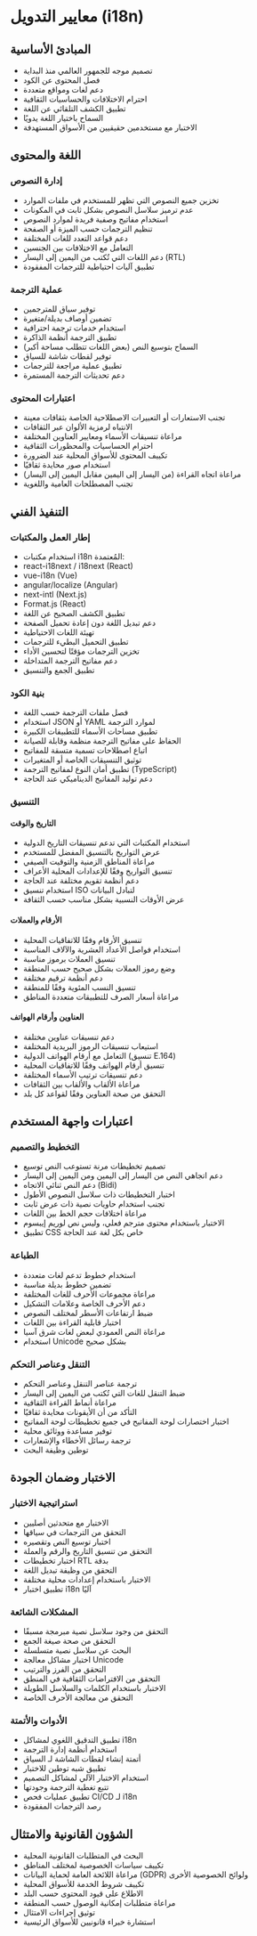 # معايير التدويل (i18n)

## المبادئ الأساسية

- تصميم موجه للجمهور العالمي منذ البداية
- فصل المحتوى عن الكود
- دعم لغات ومواقع متعددة
- احترام الاختلافات والحساسيات الثقافية
- تطبيق الكشف التلقائي عن اللغة
- السماح باختيار اللغة يدويًا
- الاختبار مع مستخدمين حقيقيين من الأسواق المستهدفة

## اللغة والمحتوى

### إدارة النصوص

- تخزين جميع النصوص التي تظهر للمستخدم في ملفات الموارد
- عدم ترميز سلاسل النصوص بشكل ثابت في المكونات
- استخدام مفاتيح وصفية فريدة لموارد النصوص
- تنظيم الترجمات حسب الميزة أو الصفحة
- دعم قواعد التعدد للغات المختلفة
- التعامل مع الاختلافات بين الجنسين
- دعم اللغات التي تُكتب من اليمين إلى اليسار (RTL)
- تطبيق آليات احتياطية للترجمات المفقودة

### عملية الترجمة

- توفير سياق للمترجمين
- تضمين أوصاف بديلة/متغيرة
- استخدام خدمات ترجمة احترافية
- تطبيق الترجمة أنظمة الذاكرة
- السماح بتوسيع النص (بعض اللغات تتطلب مساحة أكبر)
- توفير لقطات شاشة للسياق
- تطبيق عملية مراجعة للترجمات
- دعم تحديثات الترجمة المستمرة

### اعتبارات المحتوى

- تجنب الاستعارات أو التعبيرات الاصطلاحية الخاصة بثقافات معينة
- الانتباه لرمزية الألوان عبر الثقافات
- مراعاة تنسيقات الأسماء ومعايير العناوين المختلفة
- احترام الحساسيات والمحظورات الثقافية
- تكييف المحتوى للأسواق المحلية عند الضرورة
- استخدام صور محايدة ثقافيًا
- مراعاة اتجاه القراءة (من اليسار إلى اليمين مقابل اليمين إلى اليسار)
- تجنب المصطلحات العامية واللغوية

## التنفيذ الفني

### إطار العمل والمكتبات

- استخدام مكتبات i18n المُعتمدة:
- react-i18next / i18next (React)
- vue-i18n (Vue)
- angular/localize (Angular)
- next-intl (Next.js)
- Format.js (React)
- تطبيق الكشف الصحيح عن اللغة
- دعم تبديل اللغة دون إعادة تحميل الصفحة
- تهيئة اللغات الاحتياطية
- تطبيق التحميل البطيء للترجمات
- تخزين الترجمات مؤقتًا لتحسين الأداء
- دعم مفاتيح الترجمة المتداخلة
- تطبيق الجمع والتنسيق

### بنية الكود

- فصل ملفات الترجمة حسب اللغة
- استخدام JSON أو YAML لموارد الترجمة
- تطبيق مساحات الأسماء للتطبيقات الكبيرة
- الحفاظ على مفاتيح الترجمة منظمة وقابلة للصيانة
- اتباع اصطلاحات تسمية متسقة للمفاتيح
- توثيق التنسيقات الخاصة أو المتغيرات
- تطبيق أمان النوع لمفاتيح الترجمة (TypeScript)
- دعم توليد المفاتيح الديناميكي عند الحاجة

### التنسيق

#### التاريخ والوقت

- استخدام المكتبات التي تدعم تنسيقات التاريخ الدولية
- عرض التواريخ بالتنسيق المفضل للمستخدم
- مراعاة المناطق الزمنية والتوقيت الصيفي
- تنسيق التواريخ وفقًا للإعدادات المحلية الأعراف
- دعم أنظمة تقويم مختلفة عند الحاجة
- استخدام تنسيق ISO لتبادل البيانات
- عرض الأوقات النسبية بشكل مناسب حسب الثقافة

#### الأرقام والعملات

- تنسيق الأرقام وفقًا للاتفاقيات المحلية
- استخدام فواصل الأعداد العشرية والآلاف المناسبة
- تنسيق العملات برموز مناسبة
- وضع رموز العملات بشكل صحيح حسب المنطقة
- دعم أنظمة ترقيم مختلفة
- تنسيق النسب المئوية وفقًا للمنطقة
- مراعاة أسعار الصرف للتطبيقات متعددة المناطق

#### العناوين وأرقام الهواتف

- دعم تنسيقات عناوين مختلفة
- استيعاب تنسيقات الرموز البريدية المختلفة
- التعامل مع أرقام الهواتف الدولية (تنسيق E.164)
- تنسيق أرقام الهواتف وفقًا للاتفاقيات المحلية
- دعم تنسيقات ترتيب الأسماء المختلفة
- مراعاة الألقاب والألقاب بين الثقافات
- التحقق من صحة العناوين وفقًا لقواعد كل بلد

## اعتبارات واجهة المستخدم

### التخطيط والتصميم

- تصميم تخطيطات مرنة تستوعب النص توسيع
- دعم اتجاهي النص من اليسار إلى اليمين ومن اليمين إلى اليسار
- دعم النص ثنائي الاتجاه (Bidi)
- اختبار التخطيطات ذات سلاسل النصوص الأطول
- تجنب استخدام حاويات نصية ذات عرض ثابت
- مراعاة اختلافات حجم الخط بين اللغات
- الاختبار باستخدام محتوى مترجم فعلي، وليس نص لوريم إيبسوم
- تطبيق CSS خاص بكل لغة عند الحاجة

### الطباعة

- استخدام خطوط تدعم لغات متعددة
- تضمين خطوط بديلة مناسبة
- مراعاة مجموعات الأحرف للغات المختلفة
- دعم الأحرف الخاصة وعلامات التشكيل
- ضبط ارتفاعات الأسطر لمختلف النصوص
- اختبار قابلية القراءة بين اللغات
- مراعاة النص العمودي لبعض لغات شرق آسيا
- استخدام Unicode بشكل صحيح

### التنقل وعناصر التحكم

- ترجمة عناصر التنقل وعناصر التحكم
- ضبط التنقل للغات التي تُكتب من اليمين إلى اليسار
- مراعاة أنماط القراءة الثقافية
- التأكد من أن الأيقونات محايدة ثقافيًا
- اختبار اختصارات لوحة المفاتيح في جميع تخطيطات لوحة المفاتيح
- توفير مساعدة ووثائق محلية
- ترجمة رسائل الأخطاء والإشعارات
- توطين وظيفة البحث

## الاختبار وضمان الجودة

### استراتيجية الاختبار

- الاختبار مع متحدثين أصليين
- التحقق من الترجمات في سياقها
- اختبار توسيع النص وتقصيره
- التحقق من تنسيق التاريخ والرقم والعملة
- اختبار تخطيطات RTL بدقة
- التحقق من وظيفة تبديل اللغة
- الاختبار باستخدام إعدادات محلية مختلفة
- تطبيق اختبار i18n آليًا

### المشكلات الشائعة

- التحقق من وجود سلاسل نصية مبرمجة مسبقًا
- التحقق من صحة صيغة الجمع
- البحث عن سلاسل نصية متسلسلة
- اختبار مشاكل معالجة Unicode
- التحقق من الفرز والترتيب
- التحقق من الافتراضات الثقافية في المنطق
- الاختبار باستخدام الكلمات والسلاسل الطويلة
- التحقق من معالجة الأحرف الخاصة

### الأدوات والأتمتة

- تطبيق التدقيق اللغوي لمشاكل i18n
- استخدام أنظمة إدارة الترجمة
- أتمتة إنشاء لقطات الشاشة لـ السياق
- تطبيق شبه توطين للاختبار
- استخدام الاختبار الآلي لمشاكل التصميم
- تتبع تغطية الترجمة وجودتها
- تطبيق عمليات فحص CI/CD لـ i18n
- رصد الترجمات المفقودة

## الشؤون القانونية والامتثال

- البحث في المتطلبات القانونية المحلية
- تكييف سياسات الخصوصية لمختلف المناطق
- مراعاة اللائحة العامة لحماية البيانات (GDPR) ولوائح الخصوصية الأخرى
- تكييف شروط الخدمة للأسواق المحلية
- الاطلاع على قيود المحتوى حسب البلد
- مراعاة متطلبات إمكانية الوصول حسب المنطقة
- توثيق إجراءات الامتثال
- استشارة خبراء قانونيين للأسواق الرئيسية